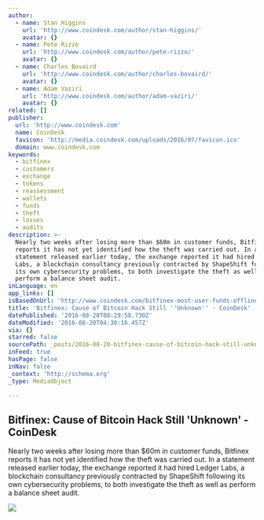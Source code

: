 ```yaml
---
author:
  - name: Stan Higgins
    url: 'http://www.coindesk.com/author/stan-higgins/'
    avatar: {}
  - name: Pete Rizzo
    url: 'http://www.coindesk.com/author/pete-rizzo/'
    avatar: {}
  - name: Charles Bovaird
    url: 'http://www.coindesk.com/author/charles-bovaird/'
    avatar: {}
  - name: Adam Vaziri
    url: 'http://www.coindesk.com/author/adam-vaziri/'
    avatar: {}
related: []
publisher:
  url: 'http://www.coindesk.com'
  name: CoinDesk
  favicon: 'http://media.coindesk.com/uploads/2016/07/favicon.ico'
  domain: www.coindesk.com
keywords:
  - bitfinex
  - customers
  - exchange
  - tokens
  - reassessment
  - wallets
  - funds
  - theft
  - losses
  - audits
description: >-
  Nearly two weeks after losing more than $60m in customer funds, Bitfinex
  reports it has not yet identified how the theft was carried out. In a
  statement released earlier today, the exchange reported it had hired Ledger
  Labs, a blockchain consultancy previously contracted by ShapeShift following
  its own cybersecurity problems, to both investigate the theft as well as
  perform a balance sheet audit.
inLanguage: en
app_links: []
isBasedOnUrl: 'http://www.coindesk.com/bitfinex-most-user-funds-offline/'
title: 'Bitfinex: Cause of Bitcoin Hack Still ''Unknown'' - CoinDesk'
datePublished: '2016-08-20T08:29:58.730Z'
dateModified: '2016-08-20T04:30:16.457Z'
via: {}
starred: false
sourcePath: _posts/2016-08-20-bitfinex-cause-of-bitcoin-hack-still-unknown-coindesk.md
inFeed: true
hasPage: false
inNav: false
_context: 'http://schema.org'
_type: MediaObject

---
```

<article style=""><h1>Bitfinex: Cause of Bitcoin Hack Still 'Unknown' - CoinDesk</h1><p>Nearly two weeks after losing more than $60m in customer funds, Bitfinex reports it has not yet identified how the theft was carried out. In a statement released earlier today, the exchange reported it had hired Ledger Labs, a blockchain consultancy previously contracted by ShapeShift following its own cybersecurity problems, to both investigate the theft as well as perform a balance sheet audit.</p><img src="https://media.coindesk.com/uploads/2016/08/lost-confused-e1471442833943.jpg" /></article>